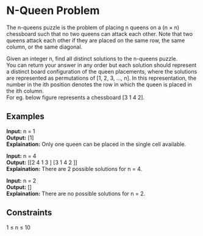 # N-Queen Problem

The n-queens puzzle is the problem of placing n queens on a (n × n) chessboard such that no two queens can attack each other. Note that two queens attack each other if they are placed on the same row, the same column, or the same diagonal.

Given an integer n, find all distinct solutions to the n-queens puzzle.  
You can return your answer in any order but each solution should represent a distinct board configuration of the queen placements, where the solutions are represented as permutations of [1, 2, 3, ..., n]. In this representation, the number in the ith position denotes the row in which the queen is placed in the ith column.  
For eg. below figure represents a chessboard [3 1 4 2].

## Examples

**Input:** n = 1  
**Output:** [1]  
**Explaination:** Only one queen can be placed in the single cell available.  

**Input:** n = 4  
**Output:** [[2 4 1 3 ] [3 1 4 2 ]]  
**Explaination:** There are 2 possible solutions for n = 4.  

**Input:** n = 2  
**Output:** []  
**Explaination:** There are no possible solutions for n = 2.  

## Constraints
1 ≤ n ≤ 10
